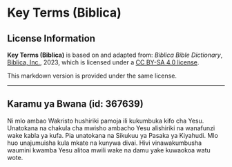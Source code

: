 # Key Terms (Biblica)

## License Information

**Key Terms (Biblica)** is based on and adapted from: _Biblica Bible Dictionary_, [Biblica, Inc.](https://www.biblica.com/), 2023, which is licensed under a [CC BY-SA 4.0 license](https://creativecommons.org/licenses/by-sa/4.0/legalcode.en).

This markdown version is provided under the same license.



--------------------------------

## Karamu ya Bwana (id: 367639)

 Ni mlo ambao Wakristo hushiriki pamoja ili kukumbuka kifo cha Yesu. Unatokana na chakula cha mwisho ambacho Yesu alishiriki na wanafunzi wake kabla ya kufa. Pia unatokana na Sikukuu ya Pasaka ya Kiyahudi. Mlo huo unajumuisha kula mkate na kunywa divai. Hivi vinawakumbusha waumini kwamba Yesu alitoa mwili wake na damu yake kuwaokoa watu wote.


